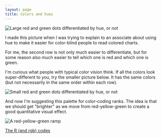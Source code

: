 ```yaml
---
layout: page
title: Colors and hues
---
```


![Large red and green dots differentiated by hue, or not](/notebook/git_push/colors.Rout-0.png)

I made this picture when I was trying to explain to an associate about using hue to make it easier for color-blind people to read colored charts.

For me, the second row is not only much easier to differentiate, but for some reason also much easier to tell which one is red and which one is green.

I'm curious what people with typical color vision think. If all the colors look super-different to you, try the smaller picture below. It has the same colors (but not necessarily in the same order within each row).

![Small red and green dots differentiated by hue, or not](/notebook/git_push/colors.Rout-0.small.png)

And now I'm suggesting this palette for color-coding ranks. The idea is that we should get "brighter" as we move from red-yellow-green to create a good quantitative visual effect.

![A red-yellow-green ramp](/notebook/git_push/colors.Rout-1.png)

[The R (and rgb) codes](/notebook/colors.R)
